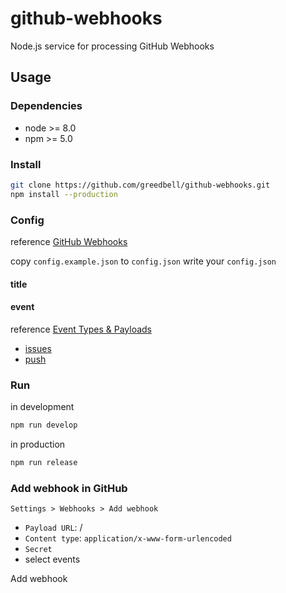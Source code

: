 # github-webhooks

Node.js service for processing GitHub Webhooks

## Usage

### Dependencies

* node >= 8.0
* npm >= 5.0

### Install

```sh
git clone https://github.com/greedbell/github-webhooks.git
npm install --production
```

### Config

reference [GitHub Webhooks](https://developer.github.com/webhooks/)

copy `config.example.json` to `config.json`
write your `config.json`

#### title

#### event

reference [Event Types & Payloads](https://developer.github.com/v3/activity/events/types/)

* [issues](https://developer.github.com/v3/activity/events/types/#issuesevent)
* [push](https://developer.github.com/v3/activity/events/types/#pushevent)

### Run

in development

```sh
npm run develop
```

in production

```sh
npm run release
```

### Add webhook in GitHub

```
Settings > Webhooks > Add webhook
```

* `Payload URL`: <domain>/<path in config.json>
* `Content type`: `application/x-www-form-urlencoded`
* `Secret` <secret in config.json>
* select events

Add webhook
